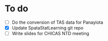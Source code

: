 # To do
- [ ] Do the conversion of TAS data for Panayiota
- [x] Update SpataStatLearning git repo
- [ ] Write slides for CHICAS NTD meeting
